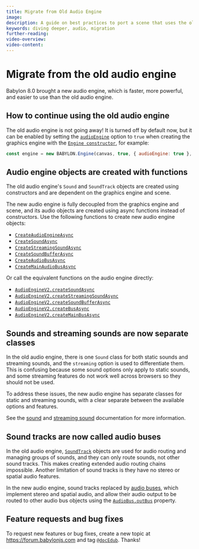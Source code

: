 ```yaml
---
title: Migrate from Old Audio Engine
image:
description: A guide on best practices to port a scene that uses the old audio engine to the new audio engine v2
keywords: diving deeper, audio, migration
further-reading:
video-overview:
video-content:
---
```


# Migrate from the old audio engine

Babylon 8.0 brought a new audio engine, which is faster, more powerful, and easier to use than the old audio engine.
## How to continue using the old audio engine

The old audio engine is not going away! It is turned off by default now, but it can be enabled by setting the [`audioEngine`](/typedoc/interfaces/BABYLON.EngineOptions#audioengine) option to `true` when creating the graphics engine with the [`Engine constructor`](/typedoc/classes/BABYLON.Engine#constructor), for example:

```javascript
const engine = new BABYLON.Engine(canvas, true, { audioEngine: true }, true);
```

## Audio engine objects are created with functions

The old audio engine's `Sound` and `SoundTrack` objects are created using constructors and are dependent on the graphics engine and scene.

The new audio engine is fully decoupled from the graphics engine and scene, and its audio objects are created using async functions instead of constructors. Use the following functions to create new audio engine objects:

- [`CreateAudioEngineAsync`](/typedoc/functions/BABYLON.CreateAudioEngineAsync)
- [`CreateSoundAsync`](/typedoc/functions/BABYLON.CreateSoundAsync)
- [`CreateStreamingSoundAsync`](/typedoc/functions/BABYLON.CreateStreamingSoundAsync)
- [`CreateSoundBufferAsync`](/typedoc/functions/BABYLON.CreateSoundBufferAsync)
- [`CreateAudioBusAsync`](/typedoc/functions/BABYLON.CreateAudioBusAsync)
- [`CreateMainAudioBusAsync`](/typedoc/functions/BABYLON.CreateMainAudioBusAsync)

Or call the equivalent functions on the audio engine directly:

- [`AudioEngineV2.createSoundAsync`](/typedoc/classes/BABYLON.AudioEngineV2#createsoundasync)
- [`AudioEngineV2.createStreamingSoundAsync`](/typedoc/classes/BABYLON.AudioEngineV2#createstreamingsoundasync)
- [`AudioEngineV2.createSoundBufferAsync`](/typedoc/classes/BABYLON.AudioEngineV2#createsoundbufferasync)
- [`AudioEngineV2.createBusAsync`](/typedoc/classes/BABYLON.AudioEngineV2#createbusasync)
- [`AudioEngineV2.createMainBusAsync`](/typedoc/classes/BABYLON.AudioEngineV2#createmainbusasync)

## Sounds and streaming sounds are now separate classes

In the old audio engine, there is one `Sound` class for both static sounds and streaming sounds, and the `streaming` option is used to differentiate them. This is confusing because some sound options only apply to static sounds, and some streaming features do not work well across browsers so they should not be used.

To address these issues, the new audio engine has separate classes for static and streaming sounds, with a clear separate between the available options and features.

See the [sound](../playingSoundsMusic/#playing-a-sound) and [streaming sound](../playingSoundsMusic/#streaming-a-sound) documentation for more information.

## Sound tracks are now called audio buses

In the old audio engine, [`SoundTrack`](/typedoc/classes/BABYLON.SoundTrack) objects are used for audio routing and managing groups of sounds, and they can only route sounds, not other sound tracks. This makes creating extended audio routing chains impossible. Another limitation of sound tracks is they have no stereo or spatial audio features.

In the new audio engine, sound tracks replaced by [audio buses](../playingSoundsMusic/#audio-buses), which implement stereo and spatial audio, and allow their audio output to be routed to other audio bus objects using the [`AudioBus.outBus`](/typedoc/classes/BABYLON.AudioBus#outbus) property.

## Feature requests and bug fixes

To request new features or bug fixes, create a new topic at https://forum.babylonjs.com and tag [`@docEdub`](https://forum.babylonjs.com/u/docedub/summary). Thanks!

